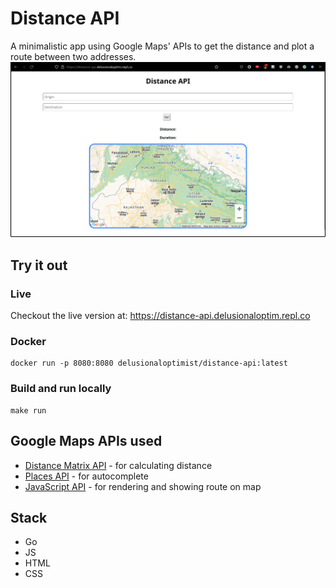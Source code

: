 # Distance API
A minimalistic app using Google Maps' APIs to get the distance and plot a route between two addresses.
![demo image](./image.png)

## Try it out
### Live
Checkout the live version at: https://distance-api.delusionaloptim.repl.co

### Docker
```
docker run -p 8080:8080 delusionaloptimist/distance-api:latest
```

### Build and run locally
```
make run
```

## Google Maps APIs used
* [Distance Matrix API](https://developers.google.com/maps/documentation/distance-matrix/overview) - for calculating distance
* [Places API](https://developers.google.com/maps/documentation/places/web-service/overview) - for autocomplete
* [JavaScript API](https://developers.google.com/maps/documentation/javascript/overview) - for rendering and showing route on map

## Stack
* Go
* JS
* HTML
* CSS
